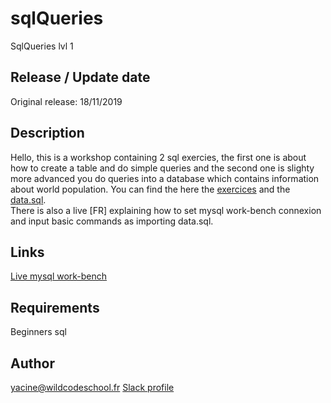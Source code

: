 # sqlQueries

SqlQueries lvl 1

## Release / Update date

Original release: 18/11/2019

## Description

Hello, this is a workshop containing 2 sql exercies, the first one is about how to create a table and do simple queries and the second one is slighty more advanced you do queries into a database which contains information about world population. You can find the here the [exercices](./exercices.md) and the [data.sql](./sql.md).  
There is also a live [FR] explaining how to set mysql work-bench connexion and input basic commands as importing data.sql.

## Links

[Live mysql work-bench](https://www.youtube.com/watch?v=WL_AWBl6Ktk&feature=youtu.be)  

## Requirements

Beginners sql


## Author

yacine@wildcodeschool.fr 
[Slack profile](https://app.slack.com/client/T6SG2QGG2/GHKASSHPX/user_profile/UHPHN53TN)
